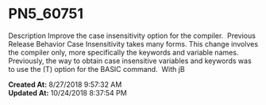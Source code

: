 # PN5_60751

Description Improve the case insensitivity option for the compiler.  Previous Release Behavior Case Insensitivity takes many forms. This change involves the compiler only, more specifically the keywords and variable names.  Previously, the way to obtain case insensitive variables and keywords was to use the (T) option for the BASIC command.  With jB  

**Created At:** 8/27/2018 9:57:32 AM  
**Updated At:** 10/24/2018 8:37:54 PM  

